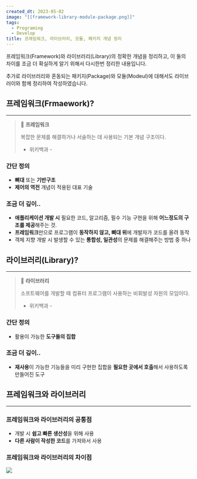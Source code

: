 ```yaml
---
created_dt: 2023-05-02
image: "[[framework-library-module-package.png]]"
tags:
  - Programing
  - Develop
title: 프레임워크, 라이브러리, 모듈, 패키지 개념 정리
---
```

프레임워크(Framework)와 라이브러리(Library)의 정확한 개념을 정리하고, 이 둘의 차이를 조금 더 확실하게 알기 위해서 다시한번 정리한 내용입니다.

추가로 라이브러리와 혼동되는 패키지(Package)와 모듈(Modeul)에 대해서도 라이브러이와 함께 정리하여 작성하였습니다.

## 프레임워크(Frmaework)?

---

> 💬 **프레임워크**
> 
> 복잡한 문제를 해결하거나 서술하는 데 사용되는 기본 개념 구조이다.
> 
> - 위키백과 -

### 간단 정의

- **뼈대** 또는 **기반구조**
- **제어의 역전** 개념이 적용된 대표 기술

### 조금 더 깊이..

- **애플리케이션 개발 시** 필요한 코드, 알고리즘, 필수 기능 구현을 위해 **어느정도의 구조를 제공**해주는 것.
- **프레임워크**만으로 프로그램이 **동작하지 않고, 뼈대 위**에 개발자가 코드를 올려 동작
- 객체 지향 개발 시 발생할 수 있는 **통합성, 일관성**의 문제를 해결해주는 방법 중 하나

## 라이브러리(Library)?

---

> 💬 **라이브러리**
> 
> 소프트웨어를 개발할 때 컴퓨터 프로그램이 사용하는 비휘발성 자원의 모임이다.
> 
> - 위키백과 -

### 간단 정의

- 활용이 가능한 **도구들의 집합**

### 조금 더 깊이..

- **재사용**이 가능한 기능들을 미리 구현한 집합을 **필요한 곳에서 호출**해서 사용하도록 만들어진 도구

## 프레임워크와 라이브러리

---

### 프레임워크와 라이브러리의 공통점

- 개발 시 **쉽고 빠른 생산성**을 위해 사용
- **다른 사람이 작성한 코드**를 가져와서 사용

### 프레임워크와 라이브러리의 차이점

![](images/blog/framework-library-module-package/image1.png)